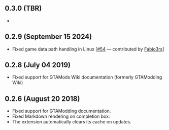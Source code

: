  ## 0.3.0 (TBR)

  +
 
 ## 0.2.9 (September 15 2024)

  + Fixed game data path handling in Linux \[[#54](https://github.com/thelink2012/vscode-gta3script/pull/54) — contributed by [Fabio3rs](https://github.com/Fabio3rs)\]

 ## 0.2.8 (July 04 2019)

  + Fixed support for GTAMods Wiki documentation (formerly GTAModding Wiki)

 ## 0.2.6 (August 20 2018)

  + Fixed support for GTAModding documentation.
  + Fixed Markdown rendering on completion box.
  + The extension automatically clears its cache on updates.
